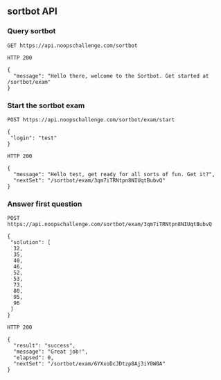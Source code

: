 
## sortbot API


### Query sortbot

`GET https://api.noopschallenge.com/sortbot`

`HTTP 200`

```
{
  "message": "Hello there, welcome to the Sortbot. Get started at /sortbot/exam"
}
```


### Start the sortbot exam

`POST https://api.noopschallenge.com/sortbot/exam/start`


```
{
 "login": "test"
}
```

`HTTP 200`

```
{
  "message": "Hello test, get ready for all sorts of fun. Get it?",
  "nextSet": "/sortbot/exam/3qm7iTRNtpn8NIUqtBubvQ"
}
```


### Answer first question

`POST https://api.noopschallenge.com/sortbot/exam/3qm7iTRNtpn8NIUqtBubvQ`


```
{
 "solution": [
  32,
  35,
  40,
  46,
  52,
  53,
  73,
  80,
  95,
  96
 ]
}
```

`HTTP 200`

```
{
  "result": "success",
  "message": "Great job!",
  "elapsed": 0,
  "nextSet": "/sortbot/exam/6YXxoDcJDtzp8Aj3iY0W0A"
}
```
